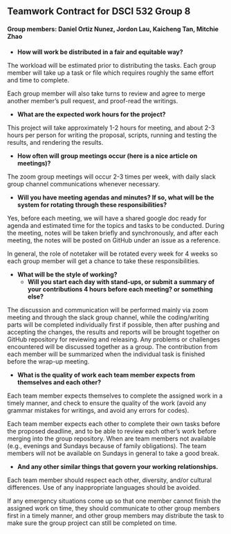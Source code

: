 ## Teamwork Contract for DSCI 532 Group 8
#### Group members: Daniel Ortiz Nunez, Jordon Lau, Kaicheng Tan, Mitchie Zhao


* **How will work be distributed in a fair and equitable way?**

The workload will be estimated prior to distributing the tasks. Each group member will take up a task or file which requires roughly the same effort and time to complete.

Each group member will also take turns to review and agree to merge another member’s pull request, and proof-read the writings. 
 

* **What are the expected work hours for the project?**

This project will take approximately 1-2 hours for meeting, and about 2-3 hours per person for writing the proposal, scripts, running and testing the results, and rendering the results.


* **How often will group meetings occur (here is a nice article on meetings)?**

The zoom group meetings will occur 2-3 times per week, with daily slack group channel communications whenever necessary.


* **Will you have meeting agendas and minutes? If so, what will be the system for rotating through these responsibilities?**

Yes, before each meeting, we will have a shared google doc ready for agenda and estimated time for the topics and tasks to be conducted. During the meeting, notes will be taken briefly and synchronously, and after each meeting, the notes will be posted on GitHub under an issue as a reference. 

In general, the role of notetaker will be rotated every week for 4 weeks so each group member will get a chance to take these responsibilities.


* **What will be the style of working?**
  * **Will you start each day with stand-ups, or submit a summary of your contributions 4 hours before each meeting? or something else?**

The discussion and communication will be performed mainly via zoom meeting and through the slack group channel, while the coding/writing parts will be completed individually first if possible, then after pushing and accepting the changes, the results and reports will be brought together on GitHub repository for reviewing and releasing. Any problems or challenges encountered will be discussed together as a group. The contribution from each member will be summarized when the individual task is finished before the wrap-up meeting.


* **What is the quality of work each team member expects from themselves and each other?**

Each team member expects themselves to complete the assigned work in a timely manner, and check to ensure the quality of the work (avoid any grammar mistakes for writings, and avoid any errors for codes).

Each team member expects each other to complete their own tasks before the proposed deadline, and to be able to review each other’s work before merging into the group repository.
When are team members not available (e.g., evenings and Sundays because of family obligations).
The team members will not be available on Sundays in general to take a good break.
 

* **And any other similar things that govern your working relationships.** 

Each team member should respect each other, diversity, and/or cultural differences. Use of any inappropriate languages should be avoided.

If any emergency situations come up so that one member cannot finish the assigned work on time, they should communicate to other group members first in a timely manner, and other group members may distribute the task to make sure the group project can still be completed on time.
